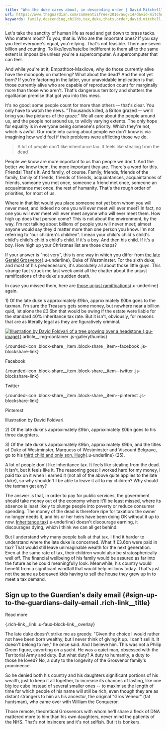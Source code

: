 ```yaml
---
title: "Who the duke cares about, in descending order | David Mitchell"
url: https://www.theguardian.com/commentisfree/2016/aug/14/david-mitchell-who-duke-westminster-cares-about-9bn-estate
keywords: family,descending,childs,tax,duke,thats,order,david,mitchell,meet,approximately,cares,late,duty,friends
---
```

Let's take the sanctity of human life as read and get down to brass tacks. Who matters most? To you, that is. Who are the important ones? If you say you feel everyone's equal, you're lying. That's not feasible. There are seven billion and counting. To like/love/hate/be indifferent to them all to the same extent is impossible unless you're a supercomputer. A supercomputer that can feel.

And while you're at it, Empathbot-Maxilove, why do those currently alive have the monopoly on mattering? What about the dead? And the not yet born? If you're factoring in the latter, your unavoidable implication is that those currently alive who are capable of reproduction count for marginally more than those who aren't. That's dangerous territory and shatters the egalitarian premise that got you into this mess.

It's no good: some people count for more than others -- that's clear. You only have to watch the news. "Thousands killed, a Briton grazed -- we'll bring you live pictures of the graze." We all care about the people around us, and the people not around us, to wildly varying extents. The only hope for equality is in everyone being someone's priority. Which they're not, which is awful. Our route into caring about people we don't know is via imagining how we'd feel if their problems were afflicting those we do.

> A lot of people don't like inheritance tax. It feels like stealing from the dead

People we know are more important to us than people we don't. And the better we know them, the more important they are. There's a word for this. Friends! That's it. And family, of course. Family, friends, friends of the family, family of friends, friends of friends, acquaintances, acquaintances of friends, someone you met once, someone a friend met once, someone an acquaintance met once, the rest of humanity. That's the rough order of priorities, for most of us.

Where in that list would you place someone not yet born whom you will never meet, and indeed no one you will ever meet will ever meet? In fact, no one you will ever meet will ever meet anyone who will ever meet them. How high up does that person come? This is not about the environment, by the way. I'm not talking about billions of people you will never meet; almost anyone would say they'd matter more than one person you know. I'm not referring to "our children's children". I mean your child's child's child's child's child's child's child's child. If it's a boy. And then his child. If it's a boy. How high up your Christmas list are those chaps?

If your answer is "not very", this is one way in which you differ from [the late Gerald Grosvenor](https://www.theguardian.com/uk-news/2016/aug/10/the-duke-of-westminster-obituary){.u-underline}, Duke of Westminster. For the sixth duke, and most of his predecessors, it's absolutely all about those little guys. This strange fact struck me last week amid all the chatter about the unjust ramifications of the duke's sudden death.

In case you missed them, here are [those unjust ramifications](https://www.theguardian.com/money/2016/aug/11/inheritance-tax-why-the-new-duke-of-westminster-will-not-pay-billions){.u-underline} again.

1\) Of the late duke's approximately £9bn, approximately £0bn goes to the taxman. I'm sure the Treasury gets some money, but nowhere near a billion quid, let alone the £3.6bn that would be owing if the estate were liable for the standard 40% inheritance tax rate. But it isn't, obviously, for reasons that are as literally legal as they are figuratively criminal.

[![Illustration by David Foldvari of a tree growing over a headstone.](https://i.guim.co.uk/img/media/7d7a40e8f7968b399ccb637b81f2a87f7b7a9819/0_0_1344_1539/master/1344.jpg?width=300&quality=85&auto=format&fit=max&s=254d85b31794c703e348a0938fe53f9f){.gu-image}](#img-2){.article__img-container .js-gallerythumbs}

[](https://www.facebook.com/dialog/share?app_id=180444840287&href=https%3A%2F%2Fwww.theguardian.com%2Fcommentisfree%2F2016%2Faug%2F14%2Fdavid-mitchell-who-duke-westminster-cares-about-9bn-estate%3FCMP%3Dshare_btn_fb%26page%3Dwith%3Aimg-2%23img-2&picture=https%3A%2F%2Fmedia.guim.co.uk%2F7d7a40e8f7968b399ccb637b81f2a87f7b7a9819%2F0_0_1344_1539%2F1344.jpg){.rounded-icon .block-share__item .block-share__item--facebook .js-blockshare-link}

Facebook

[](https://twitter.com/intent/tweet?text=Who%20the%20duke%20cares%20about%2C%20in%20descending%20order%20%7C%20David%20Mitchell&url=https%3A%2F%2Fwww.theguardian.com%2Fcommentisfree%2F2016%2Faug%2F14%2Fdavid-mitchell-who-duke-westminster-cares-about-9bn-estate%3FCMP%3Dshare_btn_tw%26page%3Dwith%3Aimg-2%23img-2){.rounded-icon .block-share__item .block-share__item--twitter .js-blockshare-link}

Twitter

[](http://www.pinterest.com/pin/create/button/?description=Who%20the%20duke%20cares%20about%2C%20in%20descending%20order%20%7C%20David%20Mitchell&url=https%3A%2F%2Fwww.theguardian.com%2Fcommentisfree%2F2016%2Faug%2F14%2Fdavid-mitchell-who-duke-westminster-cares-about-9bn-estate%3Fpage%3Dwith%3Aimg-2%23img-2&media=https%3A%2F%2Fmedia.guim.co.uk%2F7d7a40e8f7968b399ccb637b81f2a87f7b7a9819%2F0_0_1344_1539%2F1344.jpg){.rounded-icon .block-share__item .block-share__item--pinterest .js-blockshare-link}

Pinterest

Illustration by David Foldvari.

2\) Of the late duke's approximately £9bn, approximately £0bn goes to his three daughters.

3\) Of the late duke's approximately £9bn, approximately £9bn, and the titles of Duke of Westminster, Marquess of Westminster and Viscount Belgrave, go to his [third child and only son, Hugh](https://www.theguardian.com/uk-news/2016/aug/10/new-duke-of-westminster-hugh-grosvenor-inherit-fortune){.u-underline} (25).

A lot of people don't like inheritance tax. It feels like stealing from the dead. It isn't, but it feels like it. The reasoning goes: I worked hard for my money, I paid tax on it when I earned it (not all of the above quite applies to the late duke), so why shouldn't I be able to leave it all to my children? Why should the taxman get any?

The answer is that, in order to pay for public services, the government should take money out of the economy where it'll be least missed, where its absence is least likely to plunge people into poverty or reduce consumer spending. The money of the dead is therefore ripe for taxation: the owner no longer needs it, and his or her heirs have been doing OK without it up to now. [Inheritance tax](https://www.theguardian.com/money/inheritancetax){.u-underline} doesn't discourage earning, it discourages dying, which I think we can all get behind.

But I understand why many people balk at that tax. I find it harder to understand where the late duke is concerned. What if £3.6bn were paid in tax? That would still leave unimaginable wealth for the next generation. Even at the same rate of tax, their children would also be stratospherically well off. The financial wellbeing of his family would be assured as far into the future as he could meaningfully look. Meanwhile, his country would benefit from a significant windfall that would help millions today. That's just not the same as bereaved kids having to sell the house they grew up in to meet a tax demand.

Sign up to the Guardian\'s daily email {#sign-up-to-the-guardians-daily-email .rich-link__title}
--------------------------------------

Read more

[](https://www.theguardian.com/info/2015/dec/08/daily-email-uk){.rich-link__link .u-faux-block-link__overlay}

The late duke doesn't strike me as greedy. "Given the choice I would rather not have been born wealthy, but I never think of giving it up. I can't sell it. It doesn't belong to me," he once said. And I believe him. This was not a Philip Green figure, cavorting on a yacht. He was a quiet man, obsessed with the Territorial Army and duty. But what duty? A duty to humanity, a duty to those he loved? No, a duty to the longevity of the Grosvenor family's prominence.

So he denied both his country and his daughters significant portions of his wealth, just to keep it all together, to increase its chances of lasting, like one big ice cube instead of several smaller ones -- to maximise the length of time for which people of his name will still be rich, even though they are as distant strangers to him as his ancestor, the original "Gros Veneur" (fat huntsman), who came over with William the Conqueror.

Those remote, theoretical Grosvenors with whom he'll share a fleck of DNA mattered more to him than his own daughters, never mind the patients of the NHS. That's not insincere and it's not selfish. But it is bonkers.

